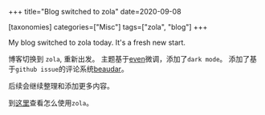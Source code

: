 +++
title="Blog switched to zola"
date=2020-09-08

[taxonomies]
categories=["Misc"]
tags=["zola", "blog"]
+++

My blog switched to zola today. It's a fresh new start.

博客切换到 `zola`, 重新出发。
主题基于[even](https://www.getzola.org/themes/even/)微调，添加了`dark mode`。
添加了基于`github issue`的评论系统[beaudar](https://beaudar.lipk.org/)。

后续会继续整理和添加更多内容。


到[这里](@/blog/it/intro-zola.md)查看怎么使用`zola`。
